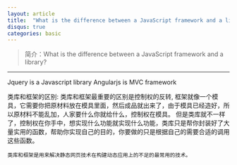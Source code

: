 ```yaml
---
layout: article
title:  "What is the difference between a JavaScript framework and a library?"
disqus: true
categories: basic
---
```


>简介：What is the difference between a JavaScript framework and a library?

---

Jquery is a Javascript library
Angularjs is MVC framework


类库和框架的区别:
	类库和框架最重要的区别是控制权的反转,
	框架就像一个模具，它需要你把原材料放在模具里面，然后成品就出来了，由于模具已经造好，所以原材料不能乱加，人家要什么你就给什么，控制权在模具。
	但是类库就不一样了，控制权在你手中，想实现什么功能就实现什么功能，类库只是帮你封装好了大量实用的函数，帮助你实现自己的目的，你要做的只是根据自己的需要合适的调用这些函数。

	类库和框架是用来解决静态网页技术在构建动态应用上的不足的最常用的技术。
